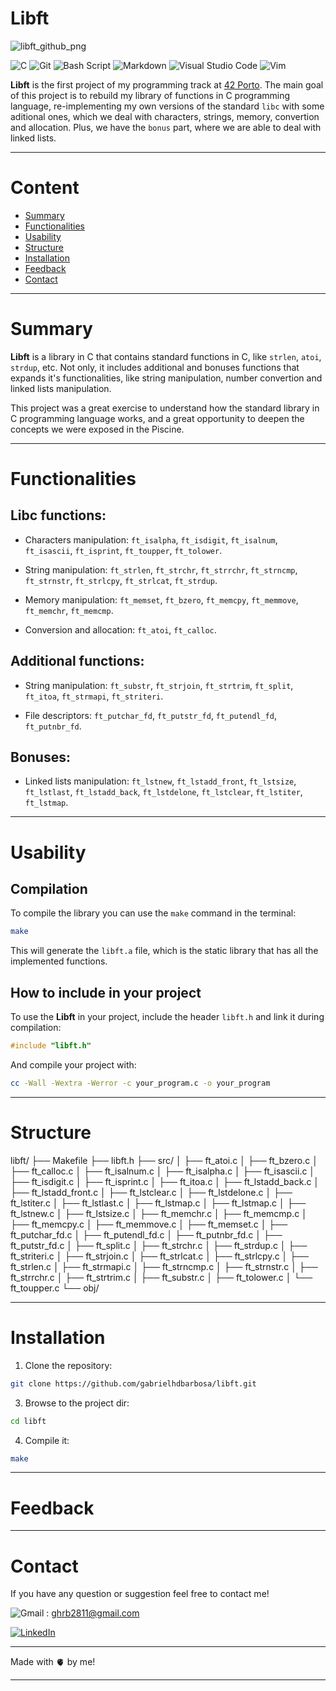 
# Libft

![libft_github_png](https://github.com/user-attachments/assets/2176414d-6560-4a5e-a346-849cbe7518ae)

![C](https://img.shields.io/badge/c-%2300599C.svg?style=for-the-badge&logo=c&logoColor=white) 	![Git](https://img.shields.io/badge/git-%23F05033.svg?style=for-the-badge&logo=git&logoColor=white) ![Bash Script](https://img.shields.io/badge/bash_script-%23121011.svg?style=for-the-badge&logo=gnu-bash&logoColor=white) ![Markdown](https://img.shields.io/badge/markdown-%23000000.svg?style=for-the-badge&logo=markdown&logoColor=white) 	![Visual Studio Code](https://img.shields.io/badge/Visual%20Studio%20Code-0078d7.svg?style=for-the-badge&logo=visual-studio-code&logoColor=white) ![Vim](https://img.shields.io/badge/VIM-%2311AB00.svg?style=for-the-badge&logo=vim&logoColor=white) 



**Libft** is the first project of my programming track at [42 Porto](https://www.42porto.com). The main goal of this project is to rebuild my library of functions in C programming language, re-implementing my own versions of the standard `libc` with some aditional ones, which we deal with characters, strings, memory, convertion and allocation. Plus, we have the `bonus` part, where we are able to deal with linked lists.

---

# Content

- [Summary](#Summary)
- [Functionalities](#Functionalities)
- [Usability](#Usability)
- [Structure](#Structure)
- [Installation](#Installation)
- [Feedback](#Feedback)
- [Contact](#Contact)

---

# Summary

**Libft** is a library in C that contains standard functions in C, like `strlen`, `atoi`, `strdup`, etc. Not only, it includes additional and bonuses functions that expands it's functionalities, like string manipulation, number convertion and linked lists manipulation.

This project was a great exercise to understand how the standard library in C programming language works, and a great opportunity to deepen the concepts we were exposed in the Piscine.

---

# Functionalities

## Libc functions:

- Characters manipulation: `ft_isalpha`, `ft_isdigit`, `ft_isalnum`, `ft_isascii`, `ft_isprint`, `ft_toupper`, `ft_tolower`.

- String manipulation: `ft_strlen`, `ft_strchr`, `ft_strrchr`, `ft_strncmp`, `ft_strnstr`, `ft_strlcpy`, `ft_strlcat`, `ft_strdup`.

- Memory manipulation: `ft_memset`, `ft_bzero`, `ft_memcpy`, `ft_memmove`, `ft_memchr`, `ft_memcmp`.

- Conversion and allocation: `ft_atoi`, `ft_calloc`.

## Additional functions:

- String manipulation: `ft_substr`, `ft_strjoin`, `ft_strtrim`, `ft_split`, `ft_itoa`, `ft_strmapi`, `ft_striteri`.

- File descriptors: `ft_putchar_fd`, `ft_putstr_fd`, `ft_putendl_fd`, `ft_putnbr_fd`.

## Bonuses:

- Linked lists manipulation: `ft_lstnew`, `ft_lstadd_front`, `ft_lstsize`, `ft_lstlast`, `ft_lstadd_back`, `ft_lstdelone`, `ft_lstclear`, `ft_lstiter`, `ft_lstmap`.

---

# Usability

## Compilation
To compile the library you can use the `make` command in the terminal:

```Bash
make
```

This will generate the `libft.a` file, which is the static library that has all the implemented functions.

## How to include in your project
To use the **Libft** in your project, include the header `libft.h` and link it during compilation:

```C
#include "libft.h"
```

And compile your project with:

```Bash
cc -Wall -Wextra -Werror -c your_program.c -o your_program
```

---

# Structure
libft/
├── Makefile
├── libft.h
├── src/
│   ├── ft_atoi.c
│   ├── ft_bzero.c
│   ├── ft_calloc.c
│   ├── ft_isalnum.c
│   ├── ft_isalpha.c
│   ├── ft_isascii.c
│   ├── ft_isdigit.c
│   ├── ft_isprint.c
│   ├── ft_itoa.c
│   ├── ft_lstadd_back.c
│   ├── ft_lstadd_front.c
│   ├── ft_lstclear.c
│   ├── ft_lstdelone.c
│   ├── ft_lstiter.c
│   ├── ft_lstlast.c
│   ├── ft_lstmap.c
│   ├── ft_lstmap.c
│   ├── ft_lstnew.c
│   ├── ft_lstsize.c
│   ├── ft_memchr.c
│   ├── ft_memcmp.c
│   ├── ft_memcpy.c
│   ├── ft_memmove.c
│   ├── ft_memset.c
│   ├── ft_putchar_fd.c
│   ├── ft_putendl_fd.c
│   ├── ft_putnbr_fd.c
│   ├── ft_putstr_fd.c
│   ├── ft_split.c
│   ├── ft_strchr.c
│   ├── ft_strdup.c
│   ├── ft_striteri.c
│   ├── ft_strjoin.c
│   ├── ft_strlcat.c
│   ├── ft_strlcpy.c
│   ├── ft_strlen.c
│   ├── ft_strmapi.c
│   ├── ft_strncmp.c
│   ├── ft_strnstr.c
│   ├── ft_strrchr.c
│   ├── ft_strtrim.c
│   ├── ft_substr.c
│   ├── ft_tolower.c
│   └── ft_toupper.c
└── obj/

---

# Installation
1. Clone the repository:

```Bash
git clone https://github.com/gabrielhdbarbosa/libft.git
```

3. Browse to the project dir:

```Bash
cd libft
```

4. Compile it:

```Bash
make
```

---

# Feedback

---

# Contact

If you have any question or suggestion feel free to contact me!

![Gmail](https://img.shields.io/badge/Gmail-D14836?style=for-the-badge&logo=gmail&logoColor=white) : ghrb2811@gmail.com

[![LinkedIn](https://img.shields.io/badge/linkedin-%230077B5.svg?style=for-the-badge&logo=linkedin&logoColor=white)](https://www.linkedin.com/in/gabrielhdb/)

---

Made with 🫀 by me!

---

